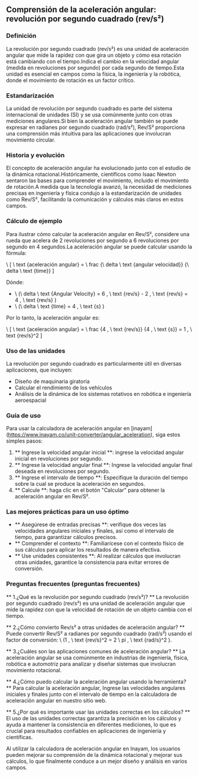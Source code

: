 ## Comprensión de la aceleración angular: revolución por segundo cuadrado (rev/s²)

### Definición
La revolución por segundo cuadrado (rev/s²) es una unidad de aceleración angular que mide la rapidez con que gira un objeto y cómo esa rotación está cambiando con el tiempo.Indica el cambio en la velocidad angular (medida en revoluciones por segundo) por cada segundo de tiempo.Esta unidad es esencial en campos como la física, la ingeniería y la robótica, donde el movimiento de rotación es un factor crítico.

### Estandarización
La unidad de revolución por segundo cuadrado es parte del sistema internacional de unidades (SI) y se usa comúnmente junto con otras mediciones angulares.Si bien la aceleración angular también se puede expresar en radianes por segundo cuadrado (rad/s²), Rev/S² proporciona una comprensión más intuitiva para las aplicaciones que involucran movimiento circular.

### Historia y evolución
El concepto de aceleración angular ha evolucionado junto con el estudio de la dinámica rotacional.Históricamente, científicos como Isaac Newton sentaron las bases para comprender el movimiento, incluido el movimiento de rotación.A medida que la tecnología avanzó, la necesidad de mediciones precisas en ingeniería y física condujo a la estandarización de unidades como Rev/S², facilitando la comunicación y cálculos más claros en estos campos.

### Cálculo de ejemplo
Para ilustrar cómo calcular la aceleración angular en Rev/S², considere una rueda que acelera de 2 revoluciones por segundo a 6 revoluciones por segundo en 4 segundos.La aceleración angular se puede calcular usando la fórmula:

\ [
\ text {aceleración angular} = \ frac {\ delta \ text {angular velocidad}} {\ delta \ text {time}}
\]

Dónde:
- \ (\ delta \ text {Angular Velocity} = 6 \, \ text {rev/s} - 2 \, \ text {rev/s} = 4 \, \ text {rev/s} \)
- \ (\ delta \ text {time} = 4 \, \ text {s} \)

Por lo tanto, la aceleración angular es:

\ [
\ text {aceleración angular} = \ frac {4 \, \ text {rev/s}} {4 \, \ text {s}} = 1 \, \ text {rev/s}^2
\]

### Uso de las unidades
La revolución por segundo cuadrado es particularmente útil en diversas aplicaciones, que incluyen:
- Diseño de maquinaria giratoria
- Calcular el rendimiento de los vehículos
- Análisis de la dinámica de los sistemas rotativos en robótica e ingeniería aeroespacial

### Guía de uso
Para usar la calculadora de aceleración angular en [inayam] (https://www.inayam.co/unit-converter/angular_aceleration), siga estos simples pasos:
1. ** Ingrese la velocidad angular inicial **: ingrese la velocidad angular inicial en revoluciones por segundo.
2. ** Ingrese la velocidad angular final **: Ingrese la velocidad angular final deseada en revoluciones por segundo.
3. ** Ingrese el intervalo de tiempo **: Especifique la duración del tiempo sobre la cual se produce la aceleración en segundos.
4. ** Calcule **: haga clic en el botón "Calcular" para obtener la aceleración angular en Rev/S².

### Las mejores prácticas para un uso óptimo
- ** Asegúrese de entradas precisas **: verifique dos veces las velocidades angulares iniciales y finales, así como el intervalo de tiempo, para garantizar cálculos precisos.
- ** Comprender el contexto **: Familiarícese con el contexto físico de sus cálculos para aplicar los resultados de manera efectiva.
- ** Use unidades consistentes **: Al realizar cálculos que involucran otras unidades, garantice la consistencia para evitar errores de conversión.

### Preguntas frecuentes (preguntas frecuentes)

** 1.¿Qué es la revolución por segundo cuadrado (rev/s²)? **
La revolución por segundo cuadrado (rev/s²) es una unidad de aceleración angular que mide la rapidez con que la velocidad de rotación de un objeto cambia con el tiempo.

** 2.¿Cómo convierto Rev/s² a otras unidades de aceleración angular? **
Puede convertir Rev/S² a radianes por segundo cuadrado (rad/s²) usando el factor de conversión: \ (1 \, \ text {rev/s}^2 = 2 \ pi \, \ text {rad/s}^2 \).

** 3.¿Cuáles son las aplicaciones comunes de aceleración angular? **
La aceleración angular se usa comúnmente en industrias de ingeniería, física, robótica e automotriz para analizar y diseñar sistemas que involucran movimiento rotacional.

** 4.¿Cómo puedo calcular la aceleración angular usando la herramienta? **
Para calcular la aceleración angular, Ingrese las velocidades angulares iniciales y finales junto con el intervalo de tiempo en la calculadora de aceleración angular en nuestro sitio web.

** 5.¿Por qué es importante usar las unidades correctas en los cálculos? **
El uso de las unidades correctas garantiza la precisión en los cálculos y ayuda a mantener la consistencia en diferentes mediciones, lo que es crucial para resultados confiables en aplicaciones de ingeniería y científicas.

Al utilizar la calculadora de aceleración angular en Inayam, los usuarios pueden mejorar su comprensión de la dinámica rotacional y mejorar sus cálculos, lo que finalmente conduce a un mejor diseño y análisis en varios campos.